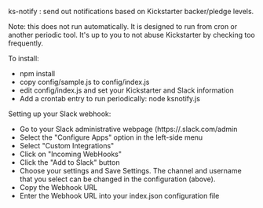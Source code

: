 ks-notify : send out notifications based on Kickstarter backer/pledge levels.

Note: this does not run automatically. It is designed to run from cron or another periodic tool. It's up to you to not abuse Kickstarter by checking too frequently.

To install:

* npm install
* copy config/sample.js to config/index.js
* edit config/index.js and set your Kickstarter and Slack information
* Add a crontab entry to run periodically: node ksnotify.js

Setting up your Slack webhook:

* Go to your Slack administrative webpage (https://<workspace>.slack.com/admin
* Select the "Configure Apps" option in the left-side menu
* Select "Custom Integrations"
* Click on "Incoming WebHooks"
* Click the "Add to Slack" button
* Choose your settings and Save Settings. The channel and username that you select can be changed in the configuration (above).
* Copy the Webhook URL
* Enter the Webhook URL into your index.json configuration file

